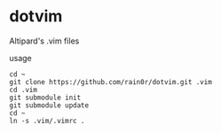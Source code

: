 dotvim
======

Altipard's .vim files

usage

    cd ~
    git clone https://github.com/rain0r/dotvim.git .vim
    cd .vim
    git submodule init
    git submodule update
    cd ~
    ln -s .vim/.vimrc .
